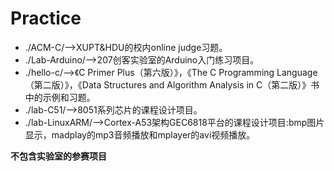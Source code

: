 # Practice

* ./ACM-C/-->XUPT&HDU的校内online judge习题。
* ./Lab-Arduino/-->207创客实验室的Arduino入门练习项目。
* ./hello-c/-->《C Primer Plus（第六版）》，《The C Programming Language（第二版）》，《Data Structures and Algorithm Analysis in C（第二版）》书中的示例和习题。
* ./lab-C51/-->8051系列芯片的课程设计项目。
* ./lab-LinuxARM/-->Cortex-A53架构GEC6818平台的课程设计项目:bmp图片显示，madplay的mp3音频播放和mplayer的avi视频播放。

**不包含实验室的参赛项目**
